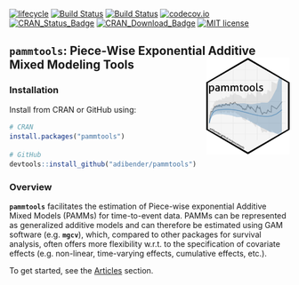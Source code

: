 [![lifecycle](https://img.shields.io/badge/lifecycle-maturing-blue.svg)](https://www.tidyverse.org/lifecycle/#maturing)
[![Build Status](https://travis-ci.org/adibender/pammtools.svg?branch=master)](https://travis-ci.org/adibender/pammtools)
[![Build Status](https://ci.appveyor.com/api/projects/status/github/adibender/pammtools?branch=master&svg=true)](https://ci.appveyor.com/project/adibender/pammtools/branch/master)
[![codecov.io](https://codecov.io/github/adibender/pammtools/coverage.svg?branch=master)](https://codecov.io/github/adibender/pammtools/branch/master)
[![CRAN\_Status\_Badge](https://www.r-pkg.org/badges/version-ago/pammtools)](https://cran.r-project.org/package=pammtools)
[![CRAN\_Download\_Badge](https://cranlogs.r-pkg.org/badges/pammtools)](https://cran.r-project.org/package=pammtools)
[![MIT license](http://img.shields.io/badge/license-MIT-brightgreen.svg)](http://opensource.org/licenses/MIT)

## `pammtools`: Piece-Wise Exponential Additive Mixed Modeling Tools <img src="man/figures/logo.png" align="right" width="150px" />


### Installation

Install from CRAN or GitHub using:

```r
# CRAN
install.packages("pammtools")

# GitHub
devtools::install_github("adibender/pammtools")
```



### Overview

**`pammtools`** facilitates the estimation of Piece-wise exponential Additive Mixed Models (PAMMs) for time-to-event data. PAMMs can be represented as generalized additive models and can therefore be estimated using GAM software (e.g. **`mgcv`**), which, compared to other packages for survival analysis, often offers more flexibility w.r.t. to the specification of covariate effects (e.g. non-linear, time-varying effects, cumulative effects, etc.).

To get started, see the [Articles](https://adibender.github.io/pammtools/articles/) section.


<!-- An overview over the packages functionality is given in

- Andreas Bender and Fabian Scheipl, 2018: "pammtools: Piece-wise exponential
Additive Mixed Modeling tools", arXiv eprint, 2018, https://arxiv.org/abs/1806.01042

For a tutorial-like introduction to PAMMs see:

  - Andreas Bender, Andreas Groll, and Fabian Scheipl. 2018. “A Generalized Additive Model Approach to Time-to-Event Analysis.” Statistical Modelling. https://doi.org/10.1177/1471082X17748083.


A general framework for the representation and estimation of cumulative effects
(or exposure-lag-response associations) is described in:

- Andreas Bender, Fabian Scheipl, Wolfgang Hartl, Andrew G Day, Helmut Küchenhoff; "Penalized estimation of complex, non-linear exposure-lag-response associations", Biostatistics, , kxy003, https://doi.org/10.1093/biostatistics/kxy003
 -->
